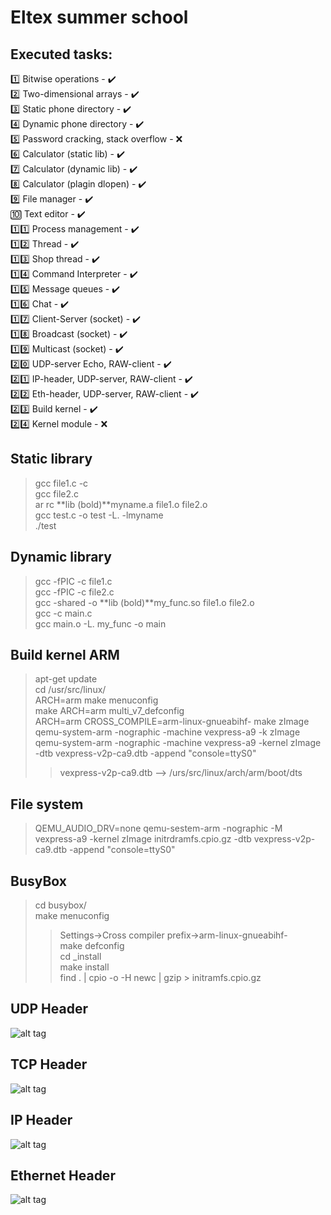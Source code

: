 # Eltex summer school
## Executed tasks:
:one: Bitwise operations - :heavy_check_mark:    
:two: Two-dimensional arrays - :heavy_check_mark:    
:three: Static phone directory - :heavy_check_mark:    
:four: Dynamic phone directory - :heavy_check_mark:    
:five: Password cracking, stack overflow - :x:    
:six: Calculator (static lib) - :heavy_check_mark:    
:seven: Calculator (dynamic lib) - :heavy_check_mark:    
:eight: Calculator (plagin dlopen) - :heavy_check_mark:    
:nine: File manager - :heavy_check_mark:    
:keycap_ten: Text editor - :heavy_check_mark:    
:one::one: Process management - :heavy_check_mark:    
:one::two: Thread - :heavy_check_mark:    
:one::three: Shop thread - :heavy_check_mark:    
:one::four: Command Interpreter - :heavy_check_mark:    
:one::five: Message queues - :heavy_check_mark:    
:one::six: Chat - :heavy_check_mark:    
:one::seven: Client-Server (socket) - :heavy_check_mark:    
:one::eight: Broadcast (socket) - :heavy_check_mark:    
:one::nine: Multicast (socket) - :heavy_check_mark:    
:two::zero: UDP-server Echo, RAW-client - :heavy_check_mark:    
:two::one: IP-header, UDP-server, RAW-client - :heavy_check_mark:    
:two::two: Eth-header, UDP-server, RAW-client - :heavy_check_mark:    
:two::three: Build kernel - :heavy_check_mark:    
:two::four: Kernel module - :x:   
    
## Static library
> gcc file1.c -c    
> gcc file2.c    
> ar rc **lib (bold)**myname.a file1.o file2.o    
> gcc test.c -o test -L. -lmyname    
> ./test    

## Dynamic library
> gcc -fPIC -c file1.c    
> gcc -fPIC -c file2.c    
> gcc -shared -o **lib (bold)**my_func.so file1.o file2.o    
> gcc -c main.c    
> gcc main.o -L. my_func -o main    
    
## Build kernel ARM
> apt-get update    
> cd /usr/src/linux/    
> ARCH=arm make menuconfig    
> make ARCH=arm multi_v7_defconfig    
> ARCH=arm CROSS_COMPILE=arm-linux-gnueabihf- make zImage
> qemu-system-arm -nographic -machine vexpress-a9 -k zImage
> qemu-system-arm -nographic -machine vexpress-a9 -kernel zImage -dtb 
vexpress-v2p-ca9.dtb -append "console=ttyS0"    
>> vexpress-v2p-ca9.dtb --> /urs/src/linux/arch/arm/boot/dts    
    
## File system
> QEMU_AUDIO_DRV=none qemu-sestem-arm -nographic -M vexpress-a9 -kernel zImage 
initrdramfs.cpio.gz -dtb vexpress-v2p-ca9.dtb -append "console=ttyS0"
    
## BusyBox
> cd busybox/    
> make menuconfig    
>> Settings->Cross compiler prefix->arm-linux-gnueabihf-    
> make defconfig    
> cd _install    
> make install    
> find . | cpio -o -H newc | gzip > initramfs.cpio.gz    

## UDP Header
![alt tag](https://2.bp.blogspot.com/-WEzVJxjLQNw/WRXYG7DhdQI/AAAAAAAAAVA/qmKBeplC1EQfIv5T9oxit8e79XDpD05SQCLcB/s1600/Screen%2BShot%2B2017-05-12%2Bat%2B9.09.56%2BPM.png)    
## TCP Header
![alt tag](https://2.bp.blogspot.com/-WEzVJxjLQNw/WRXYG7DhdQI/AAAAAAAAAVA/qmKBeplC1EQfIv5T9oxit8e79XDpD05SQCLcB/s1600/Screen%2BShot%2B2017-05-12%2Bat%2B9.09.56%2BPM.png)    
## IP Header
![alt tag](https://img.wonderhowto.com/img/99/78/63589085364482/0/hack-like-pro-networking-basics-for-aspiring-hacker-part-2-tcp-ip.w1456.jpg)    
## Ethernet Header
![alt tag](https://1.bp.blogspot.com/-4_335OfoWcg/WlgQ0DBQnqI/AAAAAAAABq8/nIJAtzo3vzYRTnbOwr_INFqJGprh9lXFQCLcBGAs/s1600/Ethernet%2B%2528DIX%2529%2Bframe%2B11111.png)
